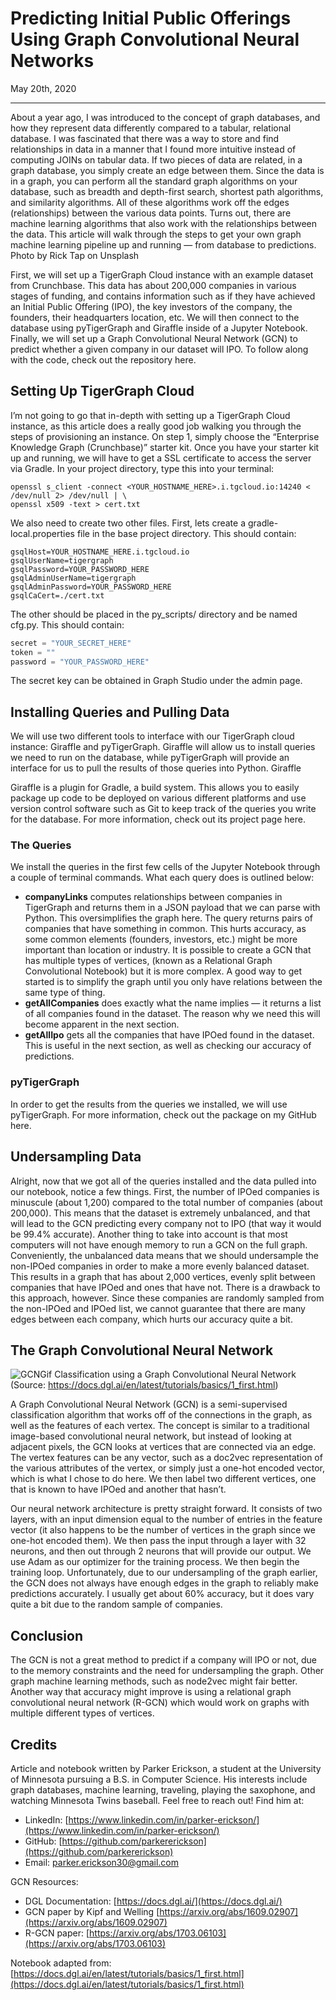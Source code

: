 # Predicting Initial Public Offerings Using Graph Convolutional Neural Networks
May 20th, 2020

----------------
About a year ago, I was introduced to the concept of graph databases, and how they represent data differently compared to a tabular, relational database. I was fascinated that there was a way to store and find relationships in data in a manner that I found more intuitive instead of computing JOINs on tabular data. If two pieces of data are related, in a graph database, you simply create an edge between them. Since the data is in a graph, you can perform all the standard graph algorithms on your database, such as breadth and depth-first search, shortest path algorithms, and similarity algorithms. All of these algorithms work off the edges (relationships) between the various data points. Turns out, there are machine learning algorithms that also work with the relationships between the data. This article will walk through the steps to get your own graph machine learning pipeline up and running — from database to predictions.
Photo by Rick Tap on Unsplash

First, we will set up a TigerGraph Cloud instance with an example dataset from Crunchbase. This data has about 200,000 companies in various stages of funding, and contains information such as if they have achieved an Initial Public Offering (IPO), the key investors of the company, the founders, their headquarters location, etc. We will then connect to the database using pyTigerGraph and Giraffle inside of a Jupyter Notebook. Finally, we will set up a Graph Convolutional Neural Network (GCN) to predict whether a given company in our dataset will IPO. To follow along with the code, check out the repository here.

## Setting Up TigerGraph Cloud

I’m not going to go that in-depth with setting up a TigerGraph Cloud instance, as this article does a really good job walking you through the steps of provisioning an instance. On step 1, simply choose the “Enterprise Knowledge Graph (Crunchbase)” starter kit. Once you have your starter kit up and running, we will have to get a SSL certificate to access the server via Gradle. In your project directory, type this into your terminal:

```
openssl s_client -connect <YOUR_HOSTNAME_HERE>.i.tgcloud.io:14240 < /dev/null 2> /dev/null | \
openssl x509 -text > cert.txt
```

We also need to create two other files. First, lets create a gradle-local.properties file in the base project directory. This should contain:

```
gsqlHost=YOUR_HOSTNAME_HERE.i.tgcloud.io
gsqlUserName=tigergraph
gsqlPassword=YOUR_PASSWORD_HERE
gsqlAdminUserName=tigergraph
gsqlAdminPassword=YOUR_PASSWORD_HERE
gsqlCaCert=./cert.txt
```

The other should be placed in the py_scripts/ directory and be named cfg.py. This should contain:

```python
secret = "YOUR_SECRET_HERE"
token = ""
password = "YOUR_PASSWORD_HERE"
```

The secret key can be obtained in Graph Studio under the admin page.

## Installing Queries and Pulling Data

We will use two different tools to interface with our TigerGraph cloud instance: Giraffle and pyTigerGraph. Giraffle will allow us to install queries we need to run on the database, while pyTigerGraph will provide an interface for us to pull the results of those queries into Python.
Giraffle

Giraffle is a plugin for Gradle, a build system. This allows you to easily package up code to be deployed on various different platforms and use version control software such as Git to keep track of the queries you write for the database. For more information, check out its project page here.
### The Queries

We install the queries in the first few cells of the Jupyter Notebook through a couple of terminal commands. What each query does is outlined below:
- **companyLinks** computes relationships between companies in TigerGraph and returns them in a JSON payload that we can parse with Python. This oversimplifies the graph here. The query returns pairs of companies that have something in common. This hurts accuracy, as some common elements (founders, investors, etc.) might be more important than location or industry. It is possible to create a GCN that has multiple types of vertices, (known as a Relational Graph Convolutional Notebook) but it is more complex. A good way to get started is to simplify the graph until you only have relations between the same type of thing.
- **getAllCompanies** does exactly what the name implies — it returns a list of all companies found in the dataset. The reason why we need this will become apparent in the next section.
- **getAllIpo** gets all the companies that have IPOed found in the dataset. This is useful in the next section, as well as checking our accuracy of predictions.

### pyTigerGraph

In order to get the results from the queries we installed, we will use pyTigerGraph. For more information, check out the package on my GitHub here.

## Undersampling Data

Alright, now that we got all of the queries installed and the data pulled into our notebook, notice a few things. First, the number of IPOed companies is minuscule (about 1,200) compared to the total number of companies (about 200,000). This means that the dataset is extremely unbalanced, and that will lead to the GCN predicting every company not to IPO (that way it would be 99.4% accurate). Another thing to take into account is that most computers will not have enough memory to run a GCN on the full graph. Conveniently, the unbalanced data means that we should undersample the non-IPOed companies in order to make a more evenly balanced dataset. This results in a graph that has about 2,000 vertices, evenly split between companies that have IPOed and ones that have not. There is a drawback to this approach, however. Since these companies are randomly sampled from the non-IPOed and IPOed list, we cannot guarantee that there are many edges between each company, which hurts our accuracy quite a bit.

## The Graph Convolutional Neural Network
![GCNGif](https://miro.medium.com/max/1200/1*YUF-BGGbGijw32msSPjuwg.gif)
Classification using a Graph Convolutional Neural Network (Source: https://docs.dgl.ai/en/latest/tutorials/basics/1_first.html)

A Graph Convolutional Neural Network (GCN) is a semi-supervised classification algorithm that works off of the connections in the graph, as well as the features of each vertex. The concept is similar to a traditional image-based convolutional neural network, but instead of looking at adjacent pixels, the GCN looks at vertices that are connected via an edge. The vertex features can be any vector, such as a doc2vec representation of the various attributes of the vertex, or simply just a one-hot encoded vector, which is what I chose to do here. We then label two different vertices, one that is known to have IPOed and another that hasn’t.

Our neural network architecture is pretty straight forward. It consists of two layers, with an input dimension equal to the number of entries in the feature vector (it also happens to be the number of vertices in the graph since we one-hot encoded them). We then pass the input through a layer with 32 neurons, and then out through 2 neurons that will provide our output. We use Adam as our optimizer for the training process. We then begin the training loop. Unfortunately, due to our undersampling of the graph earlier, the GCN does not always have enough edges in the graph to reliably make predictions accurately. I usually get about 60% accuracy, but it does vary quite a bit due to the random sample of companies.

## Conclusion

The GCN is not a great method to predict if a company will IPO or not, due to the memory constraints and the need for undersampling the graph. Other graph machine learning methods, such as node2vec might fair better. Another way that accuracy might improve is using a relational graph convolutional neural network (R-GCN) which would work on graphs with multiple different types of vertices.

## Credits

Article and notebook written by Parker Erickson, a student at the University of Minnesota pursuing a B.S. in Computer Science. His interests include graph databases, machine learning, traveling, playing the saxophone, and watching Minnesota Twins baseball. Feel free to reach out! Find him at:

- LinkedIn: [https://www.linkedin.com/in/parker-erickson/](https://www.linkedin.com/in/parker-erickson/)
- GitHub: [https://github.com/parkererickson](https://github.com/parkererickson)
- Email: [parker.erickson30@gmail.com](mailto:parker.erickson30@gmail.com)

GCN Resources:

- DGL Documentation: [https://docs.dgl.ai/](https://docs.dgl.ai/)
- GCN paper by Kipf and Welling [https://arxiv.org/abs/1609.02907](https://arxiv.org/abs/1609.02907)
- R-GCN paper: [https://arxiv.org/abs/1703.06103](https://arxiv.org/abs/1703.06103)

Notebook adapted from: [https://docs.dgl.ai/en/latest/tutorials/basics/1_first.html](https://docs.dgl.ai/en/latest/tutorials/basics/1_first.html)